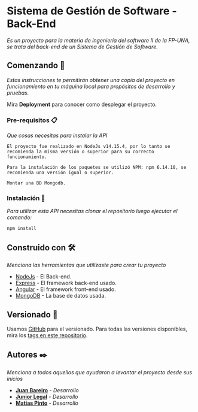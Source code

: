 # Sistema de Gestión de Software - Back-End

_Es un proyecto para la materia de ingeniería del software II de la FP-UNA, se trata del back-end de un Sistema de Gestión de Software._

## Comenzando 🚀

_Estas instrucciones te permitirán obtener una copia del proyecto en funcionamiento en tu máquina local para propósitos de desarrollo y pruebas._

Mira **Deployment** para conocer como desplegar el proyecto.

### Pre-requisitos 📋

_Que cosas necesitas para instalar la API_

```
El proyecto fue realizado en NodeJs v14.15.4, por lo tanto se recomienda la misma versión o superior para su correcto funcionamiento.

Para la instalación de los paquetes se utilizó NPM: npm 6.14.10, se recomienda una versión igual o superior.

Montar una BD Mongodb.
```

### Instalación 🔧

_Para utilizar esta API necesitas clonar el repositorio luego ejecutar el comando:_

```
npm install
```

## Construido con 🛠️

_Menciona las herramientas que utilizaste para crear tu proyecto_

- [NodeJs](https://nodejs.org/es/) - El Back-end.
- [Express](https://www.npmjs.com/package/express) - El framework back-end usado.
- [Angular](https://angular.io/) - El framework front-end usado.
- [MongoDB](https://www.mongodb.com) - La base de datos usada.

## Versionado 📌

Usamos [GitHub](https://github.com/mpv-25/back-end-inge2) para el versionado. Para todas las versiones disponibles, mira los [tags en este repositorio](https://github.com/mpv-25/back-end-inge2/tags).

## Autores ✒️

_Menciona a todos aquellos que ayudaron a levantar el proyecto desde sus inicios_

- **[Juan Bareiro](https://github.com/jubacardo)** - _Desarrollo_
- **[Junior Legal](https://github.com/JLegal93)** - _Desarrollo_
- **[Matias Pinto](https://github.com/Matias25pinto)** - _Desarrollo_
